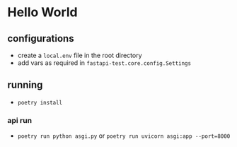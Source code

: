 # Hello World

## configurations

- create a `local.env` file in the root directory
- add vars as required in `fastapi-test.core.config.Settings`

## running

- `poetry install`

### api run

- `poetry run python asgi.py` or `poetry run uvicorn asgi:app --port=8000`

